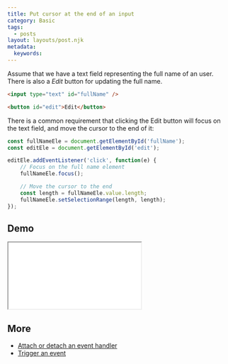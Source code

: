 ```yaml
---
title: Put cursor at the end of an input
category: Basic
tags:
  - posts
layout: layouts/post.njk
metadata:
  keywords:
---
```


Assume that we have a text field representing the full name of an user.
There is also a _Edit_ button for updating the full name.

```html
<input type="text" id="fullName" />

<button id="edit">Edit</button>
```

There is a common requirement that clicking the Edit button will focus on the text field, and move the cursor to the end of it:

```js
const fullNameEle = document.getElementById('fullName');
const editEle = document.getElementById('edit');

editEle.addEventListener('click', function(e) {
    // Focus on the full name element
    fullNameEle.focus();

    // Move the cursor to the end
    const length = fullNameEle.value.length;
    fullNameEle.setSelectionRange(length, length);
});
```

## Demo

<iframe src='/demo/put-cursor-at-the-end-of-an-input/index.html'></iframe>

## More

* [Attach or detach an event handler](/attach-or-detach-an-event-handler)
* [Trigger an event](/trigger-an-event)